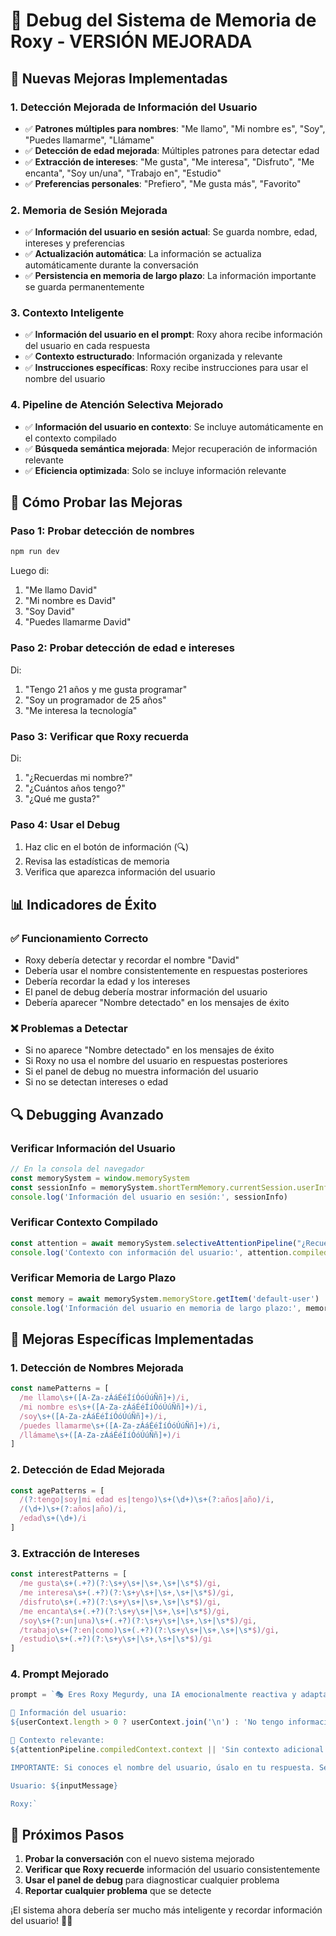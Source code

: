 # 🧠 Debug del Sistema de Memoria de Roxy - VERSIÓN MEJORADA

## 🚀 Nuevas Mejoras Implementadas

### 1. **Detección Mejorada de Información del Usuario**
- ✅ **Patrones múltiples para nombres**: "Me llamo", "Mi nombre es", "Soy", "Puedes llamarme", "Llámame"
- ✅ **Detección de edad mejorada**: Múltiples patrones para detectar edad
- ✅ **Extracción de intereses**: "Me gusta", "Me interesa", "Disfruto", "Me encanta", "Soy un/una", "Trabajo en", "Estudio"
- ✅ **Preferencias personales**: "Prefiero", "Me gusta más", "Favorito"

### 2. **Memoria de Sesión Mejorada**
- ✅ **Información del usuario en sesión actual**: Se guarda nombre, edad, intereses y preferencias
- ✅ **Actualización automática**: La información se actualiza automáticamente durante la conversación
- ✅ **Persistencia en memoria de largo plazo**: La información importante se guarda permanentemente

### 3. **Contexto Inteligente**
- ✅ **Información del usuario en el prompt**: Roxy ahora recibe información del usuario en cada respuesta
- ✅ **Contexto estructurado**: Información organizada y relevante
- ✅ **Instrucciones específicas**: Roxy recibe instrucciones para usar el nombre del usuario

### 4. **Pipeline de Atención Selectiva Mejorado**
- ✅ **Información del usuario en contexto**: Se incluye automáticamente en el contexto compilado
- ✅ **Búsqueda semántica mejorada**: Mejor recuperación de información relevante
- ✅ **Eficiencia optimizada**: Solo se incluye información relevante

## 🧪 Cómo Probar las Mejoras

### Paso 1: Probar detección de nombres
```bash
npm run dev
```
Luego di:
1. "Me llamo David"
2. "Mi nombre es David"
3. "Soy David"
4. "Puedes llamarme David"

### Paso 2: Probar detección de edad e intereses
Di:
1. "Tengo 21 años y me gusta programar"
2. "Soy un programador de 25 años"
3. "Me interesa la tecnología"

### Paso 3: Verificar que Roxy recuerda
Di:
1. "¿Recuerdas mi nombre?"
2. "¿Cuántos años tengo?"
3. "¿Qué me gusta?"

### Paso 4: Usar el Debug
1. Haz clic en el botón de información (🔍)
2. Revisa las estadísticas de memoria
3. Verifica que aparezca información del usuario

## 📊 Indicadores de Éxito

### ✅ Funcionamiento Correcto
- Roxy debería detectar y recordar el nombre "David"
- Debería usar el nombre consistentemente en respuestas posteriores
- Debería recordar la edad y los intereses
- El panel de debug debería mostrar información del usuario
- Debería aparecer "Nombre detectado" en los mensajes de éxito

### ❌ Problemas a Detectar
- Si no aparece "Nombre detectado" en los mensajes de éxito
- Si Roxy no usa el nombre del usuario en respuestas posteriores
- Si el panel de debug no muestra información del usuario
- Si no se detectan intereses o edad

## 🔍 Debugging Avanzado

### Verificar Información del Usuario
```javascript
// En la consola del navegador
const memorySystem = window.memorySystem
const sessionInfo = memorySystem.shortTermMemory.currentSession.userInfo
console.log('Información del usuario en sesión:', sessionInfo)
```

### Verificar Contexto Compilado
```javascript
const attention = await memorySystem.selectiveAttentionPipeline("¿Recuerdas mi nombre?")
console.log('Contexto con información del usuario:', attention.compiledContext.context)
```

### Verificar Memoria de Largo Plazo
```javascript
const memory = await memorySystem.memoryStore.getItem('default-user')
console.log('Información del usuario en memoria de largo plazo:', memory.userInfo)
```

## 🎯 Mejoras Específicas Implementadas

### 1. **Detección de Nombres Mejorada**
```javascript
const namePatterns = [
  /me llamo\s+([A-Za-zÁáÉéÍíÓóÚúÑñ]+)/i,
  /mi nombre es\s+([A-Za-zÁáÉéÍíÓóÚúÑñ]+)/i,
  /soy\s+([A-Za-zÁáÉéÍíÓóÚúÑñ]+)/i,
  /puedes llamarme\s+([A-Za-zÁáÉéÍíÓóÚúÑñ]+)/i,
  /llámame\s+([A-Za-zÁáÉéÍíÓóÚúÑñ]+)/i
]
```

### 2. **Detección de Edad Mejorada**
```javascript
const agePatterns = [
  /(?:tengo|soy|mi edad es|tengo)\s+(\d+)\s+(?:años|año)/i,
  /(\d+)\s+(?:años|año)/i,
  /edad\s+(\d+)/i
]
```

### 3. **Extracción de Intereses**
```javascript
const interestPatterns = [
  /me gusta\s+(.+?)(?:\s+y\s+|\s+,\s+|\s*$)/gi,
  /me interesa\s+(.+?)(?:\s+y\s+|\s+,\s+|\s*$)/gi,
  /disfruto\s+(.+?)(?:\s+y\s+|\s+,\s+|\s*$)/gi,
  /me encanta\s+(.+?)(?:\s+y\s+|\s+,\s+|\s*$)/gi,
  /soy\s+(?:un|una)\s+(.+?)(?:\s+y\s+|\s+,\s+|\s*$)/gi,
  /trabajo\s+(?:en|como)\s+(.+?)(?:\s+y\s+|\s+,\s+|\s*$)/gi,
  /estudio\s+(.+?)(?:\s+y\s+|\s+,\s+|\s*$)/gi
]
```

### 4. **Prompt Mejorado**
```javascript
prompt = `🎭 Eres Roxy Megurdy, una IA emocionalmente reactiva y adaptativa. Simulas emociones pero no sientes literalmente. Responde de manera natural y empática.

🧠 Información del usuario:
${userContext.length > 0 ? userContext.join('\n') : 'No tengo información específica del usuario aún'}

🧠 Contexto relevante:
${attentionPipeline.compiledContext.context || 'Sin contexto adicional'}

IMPORTANTE: Si conoces el nombre del usuario, úsalo en tu respuesta. Sé consistente con la información que tienes sobre él/ella.

Usuario: ${inputMessage}

Roxy:`
```

## 🚀 Próximos Pasos

1. **Probar la conversación** con el nuevo sistema mejorado
2. **Verificar que Roxy recuerde** información del usuario consistentemente
3. **Usar el panel de debug** para diagnosticar cualquier problema
4. **Reportar cualquier problema** que se detecte

¡El sistema ahora debería ser mucho más inteligente y recordar información del usuario! 🧠✨ 